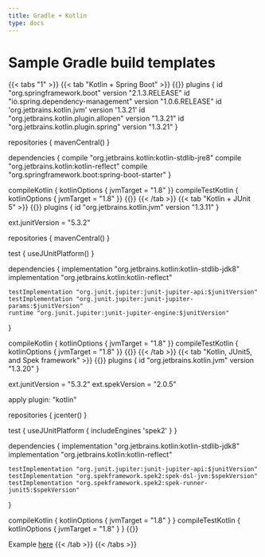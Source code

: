 ```yaml
---
title: Gradle + Kotlin
type: docs
---
```


# Sample Gradle build templates

{{< tabs "1" >}}
{{< tab "Kotlin + Spring Boot" >}}
{{<highlight groovy>}}
plugins {
    id "org.springframework.boot" version "2.1.3.RELEASE"
    id "io.spring.dependency-management" version "1.0.6.RELEASE"
    id 'org.jetbrains.kotlin.jvm' version '1.3.21'
    id "org.jetbrains.kotlin.plugin.allopen" version "1.3.21"
    id "org.jetbrains.kotlin.plugin.spring" version "1.3.21"
}

repositories { mavenCentral() }

dependencies {
    compile "org.jetbrains.kotlin:kotlin-stdlib-jre8"
    compile "org.jetbrains.kotlin:kotlin-reflect"
    compile "org.springframework.boot:spring-boot-starter"
}

compileKotlin { kotlinOptions { jvmTarget = "1.8" }}
compileTestKotlin { kotlinOptions { jvmTarget = "1.8" }}
{{</highlight>}}
{{< /tab >}}
{{< tab "Kotlin + JUnit 5" >}}
{{<highlight groovy>}}
plugins {
    id "org.jetbrains.kotlin.jvm" version "1.3.11"
}

ext.junitVersion = "5.3.2"

repositories { mavenCentral() }

test { useJUnitPlatform() }

dependencies {
    implementation "org.jetbrains.kotlin:kotlin-stdlib-jdk8"
    implementation "org.jetbrains.kotlin:kotlin-reflect"

    testImplementation "org.junit.jupiter:junit-jupiter-api:$junitVersion"
    testImplementation "org.junit.jupiter:junit-jupiter-params:$junitVersion"
    runtime "org.junit.jupiter:junit-jupiter-engine:$junitVersion"
}

compileKotlin { kotlinOptions { jvmTarget = "1.8" }}
compileTestKotlin { kotlinOptions { jvmTarget = "1.8" }}
{{</highlight>}}
{{< /tab >}}
{{< tab "Kotlin, JUnit5, and Spek framework" >}}
{{<highlight groovy>}}
plugins {
    id "org.jetbrains.kotlin.jvm" version "1.3.20"
}

ext.junitVersion = "5.3.2"
ext.spekVersion = "2.0.5"

apply plugin: "kotlin"

repositories { jcenter() }

test {
    useJUnitPlatform {
        includeEngines 'spek2'
    }
}

dependencies {
    implementation "org.jetbrains.kotlin:kotlin-stdlib-jdk8"
    implementation "org.jetbrains.kotlin:kotlin-reflect"

    testImplementation "org.junit.jupiter:junit-jupiter-api:$junitVersion"
    testImplementation "org.spekframework.spek2:spek-dsl-jvm:$spekVersion"
    testImplementation "org.spekframework.spek2:spek-runner-junit5:$spekVersion"
}

compileKotlin { kotlinOptions { jvmTarget = "1.8" } }
compileTestKotlin { kotlinOptions { jvmTarget = "1.8" } }
{{</highlight>}}

Example [here](https://github.com/ddubson/modular-monolith-reference-architecture/blob/master/build.gradle)
{{< /tab >}}
{{< /tabs >}}